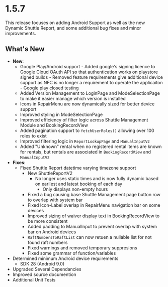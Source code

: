 # 1.5.7

This release focuses on adding Android Support as well as the new Dynamic Shuttle Report, and some additional bug fixes and minor improvements.

## What's New

- **New**:
  - Google Play/Android support
        - Added google's signing licence to Google Cloud OAuth API so that authentication works on playstore signed builds
        - Removed feature requirements give additional device support as NFC is no longer a requirement to operate the applicaiton
        - Google play closed testing
  - Added Version Management to LoginPage and ModeSelectionPage to make it easier manage which version is installed
  - Icons in RepairMenu are now dynamically sized for better device support
  - Improved styling in ModeSelectionPage
  - Improved efficiency of filter logic across Shuttle Management Module and BookingRecordView
  - Added pagination support to `fetchUserRoles()` allowing over 100 roles to exist
  - Improved filtering logic in `ReportLookupPage` and `ManualInputV2`
  - Added "Unknown" rental when no registered rental items are known for rentals, but rentals are associated in `BookingRecordView` and `ManualInputV2`
- **Fixes**:
  - Fixed Shuttle Report datetime varying timezone support
    - New ShuttleReportV2
      - No longer uses static times and is now fully dynamic based on earliest and latest booking of each day
        - Only displays non-empty hours
    - Fixed a bug causing base Shuttle Management page button row to overlap with system bar
    - Fixed Icon-Label overlap in RepairMenu navigation bar on some devices
    - Improved sizing of waiver display text in BookingRecordView to be more consistent
    - Added padding to ManualInput to prevent overlap with system bar on Android devices
    - `RaftNumbersToRaftList` can now retuen a nullable list for not found raft numbers
    - Fixed warnings and removed temporary suppresions
    - Fixed some grammar of function/variables
- Determined minimum Android device requirements
  - SDK 28 (Android 9.0)
- Upgraded Several Dependancies
- Improved source documention
- Additional Unit Tests
